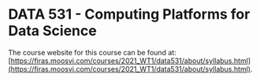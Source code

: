 # DATA 531 - Computing Platforms for Data Science

The course website for this course can be found at: [https://firas.moosvi.com/courses/2021_WT1/data531/about/syllabus.html](https://firas.moosvi.com/courses/2021_WT1/data531/about/syllabus.html).

